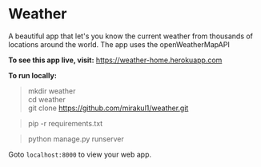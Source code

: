 # Weather
A beautiful app that let's you know the current weather from thousands of locations around the world. The app uses the openWeatherMapAPI

**To see this app live, visit:** https://weather-home.herokuapp.com  

**To run locally:**  
>  mkdir weather  
  cd weather  
  git clone https://github.com/mirakul1/weather.git  

>  pip -r requirements.txt  

>  python manage.py runserver  

Goto `localhost:8000` to view your web app.


